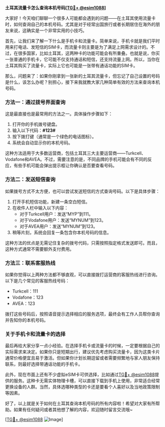 **土耳其流量卡怎么查询本机号码[[TG💪+ @esim1088](https://t.me/s/esim1088)]**

大家好！今天咱们聊聊一个很多人可能都会遇到的问题——在土耳其使用流量卡时，如何查询自己的本机号码。尤其是对于经常出国旅行或者长期居住在海外的朋友来说，这确实是一个非常实用的小技巧。

首先，让我们来了解一下什么是手机卡和流量卡。简单来说，手机卡就是我们平时用来打电话、发短信的SIM卡，而流量卡则主要是为了满足上网需求设计的。不过，在很多国家，比如土耳其，这两种卡的功能可能会有所重叠。也就是说，你买一张普通的手机卡，它可能不仅支持通话和短信，还支持流量上网。所以，当你在土耳其购买了流量卡，实际上它也可能是一张带有通话功能的SIM卡。

那么，问题来了：如果你刚拿到一张新的土耳其流量卡，但忘记了自己设置的号码是什么，该怎么办呢？别担心，接下来我就教大家几种简单有效的方法来查询本机号码。

### 方法一：通过拨号界面查询

这是最直接也是最常用的方法之一。具体操作步骤如下：

1. 打开你的手机拨号键盘。
2. 输入以下代码：**#123#**
3. 按下拨打键（通常是一个绿色的电话图标）。
4. 系统会自动显示你的本机号码。

这种方法适用于大多数运营商，包括土耳其三大主要运营商——Turkcell、Vodafone和AVEA。不过，需要注意的是，不同品牌的手机可能会有不同的反应，有些手机可能会弹出提示框让你确认是否要查看号码。

### 方法二：发送短信查询

如果拨号方式不太方便，也可以尝试发送短信的方式查询号码。以下是具体步骤：

1. 打开手机短信功能，新建一条空白短信。
2. 在收件人栏中输入以下内容：
   - 对于Turkcell用户：发送“MYP”到111。
   - 对于Vodafone用户：发送“MYNUM”到123。
   - 对于AVEA用户：发送“MYNUM”到123。
3. 稍等片刻，系统会回复一条包含你本机号码的信息。

这种方法的优点是无需记住复杂的拨号代码，只需按照指定格式发送即可。而且，这种方式通常不需要额外支付费用。

### 方法三：联系客服热线

如果你觉得以上两种方法都不够直观，可以直接拨打运营商的客服热线进行咨询。以下是几个常见的客服热线号码：

- Turkcell：111
- Vodafone：123
- AVEA：123

拨打这些号码后，按照语音提示选择相应的服务选项，最终会有工作人员帮你查询并告知你的本机号码。

### 关于手机卡和流量卡的选择

最后再给大家分享一点小经验。在选择手机卡或流量卡的时候，一定要根据自己的实际需求来决定。如果你只是短期出行，建议优先考虑购买流量卡，因为这类卡片通常价格便宜且易于激活。但如果你计划长期逗留或者需要频繁地与家人朋友保持联系，则最好选择带通话功能的手机卡。

此外，现在市面上还有不少虚拟eSIM卡可供选择，比如通过[TG💪+ @esim1088](https://t.me/s/esim1088)提供的服务。这种卡无需实体物理卡槽，可以直接下载到手机上使用，非常适合经常更换设备的人群。当然，具体选哪种类型的卡还是要看个人喜好以及当地政策限制等因素。

好了，以上就是关于如何在土耳其查询本机号码的所有内容啦！希望对大家有所帮助。如果有任何疑问或者其他想了解的内容，欢迎随时留言交流哦~

[[TG💪+ @esim1088](https://t.me/s/esim1088) ![Image](https://i.postimg.cc/4NQfJmqS/Snipaste-2025-05-13-00-14-12.png)]